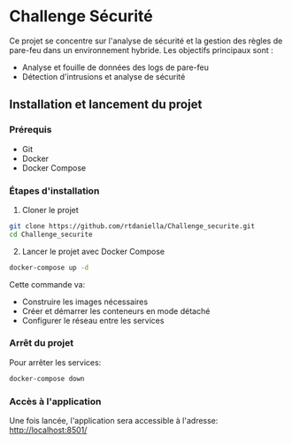 # Challenge Sécurité

Ce projet se concentre sur l'analyse de sécurité et la gestion des règles de pare-feu dans un environnement hybride. Les objectifs principaux sont :

- Analyse et fouille de données des logs de pare-feu
- Détection d'intrusions et analyse de sécurité

## Installation et lancement du projet

### Prérequis
- Git
- Docker
- Docker Compose

### Étapes d'installation

1. Cloner le projet
```bash
git clone https://github.com/rtdaniella/Challenge_securite.git
cd Challenge_securite
```

2. Lancer le projet avec Docker Compose
```bash
docker-compose up -d
```

Cette commande va:
- Construire les images nécessaires
- Créer et démarrer les conteneurs en mode détaché
- Configurer le réseau entre les services

### Arrêt du projet
Pour arrêter les services:
```bash
docker-compose down
```

### Accès à l'application
Une fois lancée, l'application sera accessible à l'adresse:
[http://localhost:8501/](http://localhost:8501/)